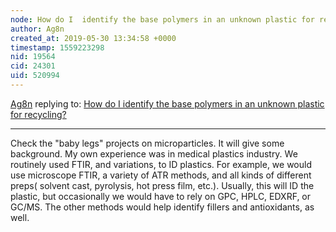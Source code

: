 ```yaml
---
node: How do I  identify the base polymers in an unknown plastic for recycling? 
author: Ag8n
created_at: 2019-05-30 13:34:58 +0000
timestamp: 1559223298
nid: 19564
cid: 24301
uid: 520994
---
```




[Ag8n](../profile/Ag8n) replying to: [How do I  identify the base polymers in an unknown plastic for recycling? ](../notes/profpearce/05-30-2019/how-do-i-identify-the-base-polymers-in-an-unknown-plastic-for-recycling)

----
 Check the "baby legs" projects on microparticles. It will give some background.
My own experience was in medical plastics industry.  We routinely used FTIR, and variations, to ID plastics.  For example, we would use microscope FTIR, a variety of ATR methods, and all kinds of different preps( solvent cast, pyrolysis, hot press film, etc.).   Usually, this will ID the plastic, but occasionally we would have to rely on GPC, HPLC, EDXRF, or GC/MS.  The other methods would help identify fillers and antioxidants, as well.